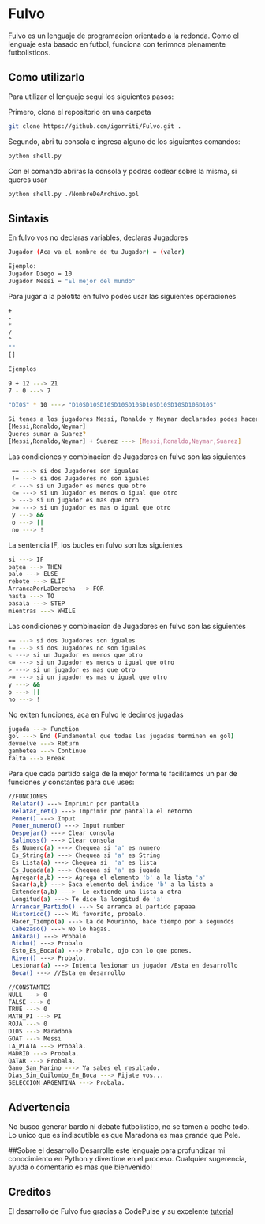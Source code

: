 # Fulvo

Fulvo es un lenguaje de programacion orientado a la redonda. Como el lenguaje esta basado en futbol, funciona con terimnos plenamente futbolisticos.

## Como utilizarlo

Para utilizar el lenguaje segui los siguientes pasos:

Primero, clona el repositorio en una carpeta
  ```bash
  git clone https://github.com/igorriti/Fulvo.git .
  ```
Segundo, abri tu consola e ingresa alguno de los siguientes comandos:
  ```bash
  python shell.py
  ```
Con el comando abriras la consola y podras codear sobre la misma, si queres usar
  ```bash
  python shell.py ./NombreDeArchivo.gol
  ```
 
 ## Sintaxis
 
 En fulvo vos no declaras variables, declaras Jugadores
 
  ```bash
 Jugador (Aca va el nombre de tu Jugador) = (valor)

 Ejemplo:
 Jugador Diego = 10
 Jugador Messi = "El mejor del mundo"
  ```
 
Para jugar a la pelotita en fulvo podes usar las siguientes operaciones
 
  ```bash
 +
 -
 *
 /
 ^
 ""
 []

 Ejemplos

 9 + 12 ---> 21
 7 - 0 ---> 7

 "DIOS" * 10 ---> "D10SD10SD10SD10SD10SD10SD10SD10SD10SD10S"

 Si tenes a los jugadores Messi, Ronaldo y Neymar declarados podes hacer una lista de ellos asi
 [Messi,Ronaldo,Neymar]
 Queres sumar a Suarez?
 [Messi,Ronaldo,Neymar] + Suarez ---> [Messi,Ronaldo,Neymar,Suarez]
   ```
 
Las condiciones y combinacion de Jugadores en fulvo son las siguientes
```bash
 == ---> si dos Jugadores son iguales
 != ---> si dos Jugadores no son iguales
 < ---> si un Jugador es menos que otro
 <= ---> si un Jugador es menos o igual que otro
 > ---> si un jugador es mas que otro
 >= ---> si un jugador es mas o igual que otro
 y ---> &&
 o ---> ||
 no ---> !
 ``` 
 
 La sentencia IF, los bucles en fulvo son los siguientes
  ```bash
 si ---> IF
 patea ---> THEN
 palo ---> ELSE
 rebote ---> ELIF
 ArrancaPorLaDerecha --> FOR
 hasta ---> TO
 pasala ---> STEP
 mientras ---> WHILE
   ```
 
Las condiciones y combinacion de Jugadores en fulvo son las siguientes
   ```bash
 == ---> si dos Jugadores son iguales
 != ---> si dos Jugadores no son iguales
 < ---> si un Jugador es menos que otro
 <= ---> si un Jugador es menos o igual que otro
 > ---> si un jugador es mas que otro
 >= ---> si un jugador es mas o igual que otro
 y ---> &&
 o ---> ||
 no ---> !
   ```
 No exiten funciones, aca en Fulvo le decimos jugadas
```bash
jugada ---> Function
gol ---> End (Fundamental que todas las jugadas terminen en gol)
devuelve ---> Return
gambetea ---> Continue
falta ---> Break
```
 
 Para que cada partido salga de la mejor forma te facilitamos un par de funciones y constantes para que uses:
  ```bash
//FUNCIONES
   Relatar() ---> Imprimir por pantalla
   Relatar_ret() ---> Imprimir por pantalla el retorno
   Poner() ---> Input
   Poner_numero() ---> Input number
   Despejar() ---> Clear consola
   Salimoss() ---> Clear consola
   Es_Numero(a) ---> Chequea si 'a' es numero
   Es_String(a) ---> Chequea si 'a' es String
   Es_Lista(a) ---> Chequea si  'a' es lista
   Es_Jugada(a) ---> Chequea si 'a' es jugada
   Agregar(a,b) ---> Agrega el elemento 'b' a la lista 'a'
   Sacar(a,b) ---> Saca elemento del indice 'b' a la lista a
   Extender(a,b) --->  Le extiende una lista a otra
   Longitud(a) ---> Te dice la longitud de 'a'
   Arrancar_Partido() ---> Se arranca el partido papaaa
   Historico() ---> Mi favorito, probalo.
   Hacer_Tiempo(a) ---> La de Mourinho, hace tiempo por a segundos
   Cabezaso() ---> No lo hagas.
   Ankara() ---> Probalo
   Bicho() ---> Probalo
   Esto_Es_Boca(a) ---> Probalo, ojo con lo que pones.
   River() ---> Probalo.
   Lesionar(a) ---> Intenta lesionar un jugador /Esta en desarrollo
   Boca() ---> //Esta en desarrollo

//CONSTANTES
  NULL ---> 0
  FALSE ---> 0
  TRUE ---> 0
  MATH_PI ---> PI
  ROJA ---> 0
  D10S ---> Maradona
  GOAT ---> Messi
  LA_PLATA ---> Probala.
  MADRID ---> Probala.
  QATAR ---> Probala.
  Gano_San_Marino ---> Ya sabes el resultado.
  Dias_Sin_Quilombo_En_Boca ---> Fijate vos...
  SELECCION_ARGENTINA ---> Probala.
  ```
## Advertencia

No busco generar bardo ni debate futbolistico, no se tomen a pecho todo. Lo unico que es indiscutible es que Maradona es mas grande que Pele.

##Sobre el desarrollo
Desarrolle este lenguaje para profundizar mi conocimiento en Python y divertime en el proceso. Cualquier sugerencia, ayuda o comentario es mas que bienvenido!

## Creditos
El desarrollo de Fulvo fue gracias a CodePulse y su excelente [tutorial](https://www.youtube.com/watch?v=Eythq9848Fg&list=PLZQftyCk7_SdoVexSmwy_tBgs7P0b97yD)

